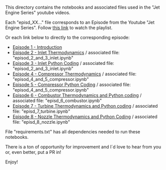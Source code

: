 This directory contains the notebooks and associated files used in the "Jet Engine Series" youtube videos.

Each "episd_XX..." file corresponds to an Episode from the Youtube "Jet Engine Series". Follow [this link](https://www.youtube.com/playlist?list=PLqJt-rNo8TZ1xsSCPdGWtEa3xt1FofOMB) to watch the playlist.

Or each link below to directly to the corresponding episode:

* [Episode 1 - Introduction](https://youtu.be/lMNes24UqRY)
* [Episode 2 - Inlet Thermodynamics](https://youtu.be/ilavJ4gXf-Q) / associated file: "episod_2_and_3_inlet.ipynb"
* [Episode 3 - Inlet Python Coding](https://youtu.be/JwqbVP5fAMQ) / associated file: "episod_2_and_3_inlet.ipynb"
* [Episode 4 - Compressor Thermodynamics](https://youtu.be/6T-AtDvqynQ) / associated file: "episod_4_and_5_compressor.ipynb"
* [Episode 5 - Compressor Python Coding](https://youtu.be/_nobSx5l3J4) / associated file: "episod_4_and_5_compressor.ipynb"
* [Episode 6 - Combustor Thermodynamics and Python coding](https://youtu.be/mdPYhQQkYOM) / associated file: "episd_6_combustor.ipynb"
* [Episode 7 - Turbine Thermodynamics and Python coding](https://youtu.be/od25MaoVDtY) / associated file: "episd_7_turbine.ipynb"
* [Episode 8 - Nozzle Thermodynamics and Python Coding](https://youtu.be/kFN3PbblPc8) / associated file: "episd_8_nozzle.ipynb" 

File "requirements.txt" has all dependencies needed to run these notebooks.

There is a ton of opportunity for improvement and I´d love to hear from you or, even better, put a PR in!

Enjoy!
